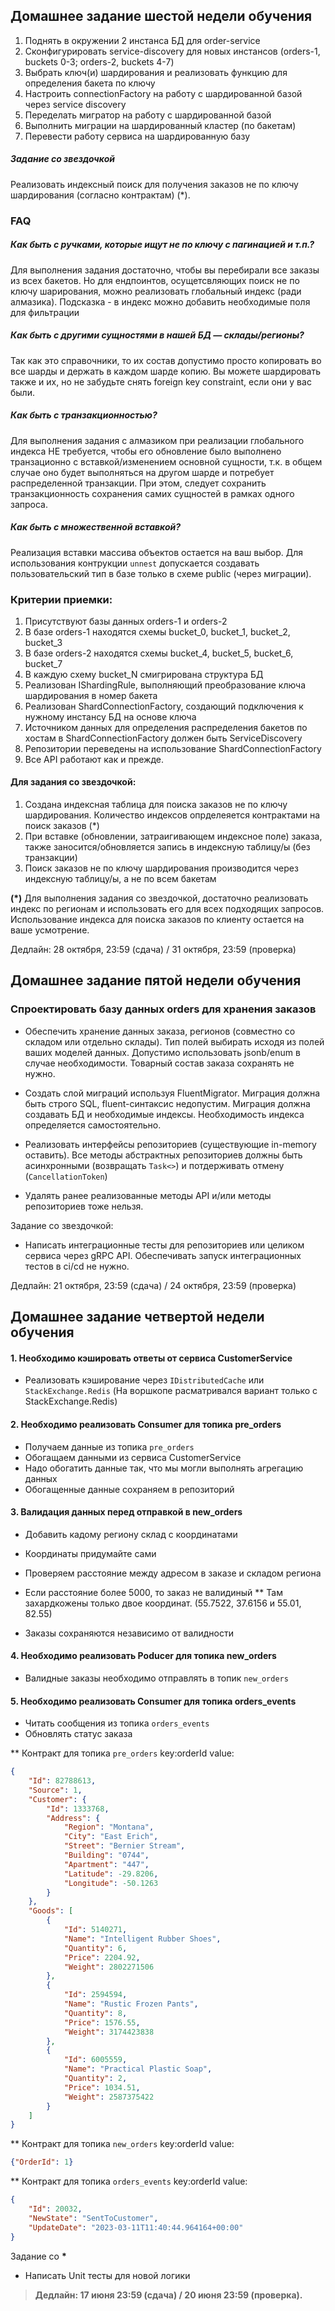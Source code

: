 ## Домашнее задание шестой недели обучения

1. Поднять в окружении 2 инстанса БД для order-service
2. Сконфигурировать service-discovery для новых инстансов (orders-1, buckets 0-3; orders-2, buckets 4-7)
3. Выбрать ключ(и) шардирования и реализовать функцию для определения бакета по ключу
4. Настроить connectionFactory на работу с шардированной базой через service discovery
5. Переделать мигратор на работу с шардированной базой
6. Выполнить миграции на шардированный кластер (по бакетам)
7. Перевести работу сервиса на шардированную базу

##### Задание со звездочкой
Реализовать индексный поиск для получения заказов не по ключу шардирования (согласно контрактам) (*).

### FAQ

##### Как быть с ручками, которые ищут не по ключу с пагинацией и т.п.?
Для выполнения задания достаточно, чтобы вы перебирали все заказы из всех бакетов.
Но для ендпоинтов, осущетсвляющих поиск не по ключу шарирования, можно реализовать глобальный индекс (ради алмазика).
Подсказка - в индекс можно добавить необходимые поля для фильтрации

##### Как быть с другими сущностями в нашей БД — склады/регионы?
Так как это справочники, то их состав допустимо просто копировать во все шарды и держать в каждом шарде копию.
Вы можете шардировать также и их, но не забудьте снять foreign key constraint, если они у вас были.

##### Как быть с транзакционностью?
Для выполнения задания с алмазиком при реализации глобального индекса НЕ требуется, чтобы его обновление было выполнено транзационно с
вставкой/изменением основной сущности, т.к. в общем случае оно будет выполняться на другом шарде и потребует распределенной транзакции.
При этом, следует сохранить транзакционность сохранения самих сущностей в рамках одного запроса.

##### Как быть с множественной вставкой?
Реализация вставки массива объектов остается на ваш выбор.
Для использования контрукции `unnest` допускается создавать пользовательский тип в базе только в схеме public (через миграции).

### Критерии приемки:

1. Присутствуют базы данных orders-1 и orders-2
2. В базе orders-1 находятся схемы bucket_0, bucket_1, bucket_2, bucket_3
3. В базе orders-2 находятся схемы bucket_4, bucket_5, bucket_6, bucket_7
4. В каждую схему bucket_N смигрирована структура БД
5. Реализован IShardingRule, выполняющий преобразование ключа шардирования в номер бакета
6. Реализован ShardConnectionFactory, создающий подключения к нужному инстансу БД на основе ключа
7. Источником данных для определения распределения бакетов по хостам в ShardConnectionFactory должен быть ServiceDiscovery
8. Репозитории переведены на использование ShardConnectionFactory
9. Все API работают как и прежде.

#### Для задания со звездочкой:
1. Создана индексная таблица для поиска заказов не по ключу шардирования. Количество индексов опрделеяется контрактами на поиск заказов (*)
2. При вставке (обновлении, затраигивающем индексное поле) заказа, также заносится/обновляется запись в индексную таблицу/ы (без транзакции)
3. Поиск заказов не по ключу шардирования производится через индексную таблицу/ы, а не по всем бакетам

**(*)** Для выполнения задания со звездочкой, достаточно реализовать индекс по регионам и использовать его для всех подходящих запросов.
Использование индекса для поиска заказов по клиенту остается на ваше усмотрение.

Дедлайн: 28 октября, 23:59 (сдача) / 31 октября, 23:59 (проверка)

## Домашнее задание пятой недели обучения

### Спроектировать базу данных orders для хранения заказов

* Обеспечить хранение данных заказа, регионов (совместно со складом или отдельно склады). Тип полей выбирать исходя из полей ваших моделей данных. Допустимо использовать jsonb/enum в случае необходимости. Товарный состав заказа сохранять не нужно.

* Создать слой миграций используя FluentMigrator. Миграция должна быть строго SQL, fluent-синтаксис недопустим. Миграция должна создавать БД и необходимые индексы. Необходимость индекса определяется самостоятельно.

* Реализовать интерфейсы репозиториев (существующие in-memory оставить). Все методы абстрактных репозиториев должны быть асинхронными (возвращать `Task<>`) и потдерживать отмену (`CancellationToken`)

* Удалять ранее реализованные методы API и/или методы репозиториев тоже нельзя.

Задание со звездочкой:
* Написать интеграционные тесты для репозиториев или целиком сервиса через gRPC API. Обеспечивать запуск интеграционных тестов в ci/cd не
  нужно.

Дедлайн: 21 октября, 23:59 (сдача) / 24 октября, 23:59 (проверка)

## Домашнее задание четвертой недели обучения

#### 1. Необходимо кэшировать ответы от сервиса CustomerService

* Реализовать кэширование через `IDistributedCache` или `StackExchange.Redis` (На воршкопе расматривался вариант только с StackExchange.Redis)

#### 2. Необходимо реализовать Consumer для топика pre_orders
* Получаем данные из топика `pre_orders`
* Обогащаем данными из сервиса CustomerService
* Надо обогатить данные так, что мы могли выполнять агрегацию данных
* Обогащенные данные сохраняем в репозиторий

#### 3. Валидация данных перед отправкой в new_orders
* Добавить кадому региону склад с координатами
* Координаты придумайте сами
* Проверяем расстояние между адресом в заказе и складом региона
* Если расстояние более 5000, то заказ не валидиный
  ** Там захардкожены только двое координат. (55.7522, 37.6156 и 55.01, 82.55)

* Заказы сохраняются независимо от валидности

#### 4. Необходимо реализовать Poducer для топика new_orders
* Валидные заказы необходимо отправлять в топик `new_orders`

#### 5. Необходимо реализовать Consumer для топика orders_events
* Читать сообщения из топика `orders_events`
* Обновлять статус заказа

** Контракт для топика `pre_orders`
key:orderId
value:
```json
{
    "Id": 82788613,
    "Source": 1,
    "Customer": {
        "Id": 1333768,
        "Address": {
            "Region": "Montana",
            "City": "East Erich",
            "Street": "Bernier Stream",
            "Building": "0744",
            "Apartment": "447",
            "Latitude": -29.8206,
            "Longitude": -50.1263
        }
    },
    "Goods": [
        {
            "Id": 5140271,
            "Name": "Intelligent Rubber Shoes",
            "Quantity": 6,
            "Price": 2204.92,
            "Weight": 2802271506
        },
        {
            "Id": 2594594,
            "Name": "Rustic Frozen Pants",
            "Quantity": 8,
            "Price": 1576.55,
            "Weight": 3174423838
        },
        {
            "Id": 6005559,
            "Name": "Practical Plastic Soap",
            "Quantity": 2,
            "Price": 1034.51,
            "Weight": 2587375422
        }
    ]
}
```

** Контракт для топика `new_orders`
key:orderId
value:
```json
{"OrderId": 1}
```

** Контракт для топика `orders_events`
key:orderId
value:
```json
{
	"Id": 20032,
	"NewState": "SentToCustomer",
    "UpdateDate": "2023-03-11T11:40:44.964164+00:00"
}
```

Задание со **\***

* Написать Unit тесты для новой логики

> **Дедлайн: 17 июня 23:59 (сдача) / 20 июня 23:59 (проверка).**
